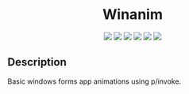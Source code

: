 <p align="center"">
    <h1 align="center">Winanim</h1>
    <p align="center">
        <img src="https://img.shields.io/badge/made%20with-C%23-blue?style=plastic">
        <img src="https://img.shields.io/badge/license-MIT-green?style=plastic">
        <img src="https://img.shields.io/badge/open%20source-red?style=plastic">
        <img src="https://img.shields.io/badge/suggestions-welcome-green?style=plastic">
        <img src="https://img.shields.io/github/last-commit/augus99/winanim?style=plastic">
        <img src="https://img.shields.io/github/commit-activity/y/augus99/winanim?style=plastic">
    </p>
</p>

## Description
Basic windows forms app animations using p/invoke.